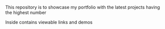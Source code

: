 This repository is to showcase my portfolio with the latest projects having the highest number

Inside contains viewable links and demos
